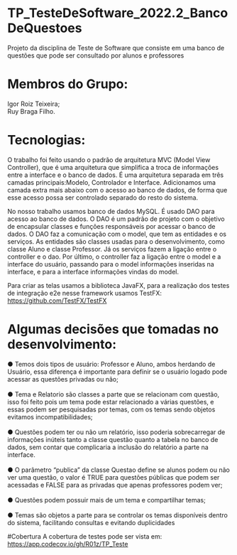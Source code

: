 # TP_TesteDeSoftware_2022.2_BancoDeQuestoes
Projeto da disciplina de Teste de Software que consiste em uma banco de questões que pode ser consultado por alunos e professores

# Membros do Grupo:
Igor Roiz Teixeira;<br />
Ruy Braga Filho.<br />


# Tecnologias:
O trabalho foi feito usando o padrão de arquitetura MVC (Model View Controller), que é uma arquitetura que simplifica a troca de informações entre a interface e o banco de dados. É uma arquitetura separada em três camadas principais:Modelo, Controlador e Interface. Adicionamos uma camada extra mais abaixo com o acesso ao banco de dados, de forma que esse acesso possa ser controlado separado do resto do sistema.

No nosso trabalho usamos banco de dados MySQL. É usado DAO para acesso ao banco de dados. O DAO é um padrão de projeto com o objetivo de encapsular classes e funções responsáveis por acessar o banco de dados. O DAO faz a comunicação com o model, que tem as entidades e os serviços. As entidades são classes usadas para o desenvolvimento, como classe Aluno e classe Professor. Já os serviços fazem a ligação entre o controller e o dao. Por último, o controller faz a ligação entre o model e a interface do usuário, passando para o model informações inseridas na interface, e para a interface informações vindas do model.

Para criar as telas usamos a biblioteca JavaFX, para a realização dos testes de integração e2e nesse framework usamos TestFX: https://github.com/TestFX/TestFX

# Algumas decisões que tomadas no desenvolvimento:
●	Temos dois tipos de usuário: Professor e Aluno, ambos herdando de Usuário, essa diferença é importante para definir se o usuário logado pode acessar as questões privadas ou não;<br /><br />
●	Tema e Relatorio são classes a parte que se relacionam com questão, isso foi feito pois um tema pode estar relacionado a várias questões, e essas podem ser pesquisadas por temas, com os temas sendo objetos evitamos incompatibilidades;<br /><br />
●	Questões podem ter ou não um relatório, isso poderia sobrecarregar de informações inúteis tanto a classe questão quanto a tabela no banco de dados, sem contar que complicaria a inclusão do relatório a parte na interface.<br /><br />
●	O parâmetro “publica” da classe Questao define se alunos podem ou não ver uma questão, o valor é TRUE para questões públicas que podem ser acessadas e FALSE para as privadas que apenas professores podem ver;<br /><br />
●	Questões podem possuir mais de um tema e compartilhar temas;<br /><br />
●	Temas são objetos a parte para se controlar os temas disponíveis dentro do sistema, facilitando consultas e evitando duplicidades

#Cobertura
A cobertura de testes pode ser vista em: https://app.codecov.io/gh/R01z/TP_Teste





